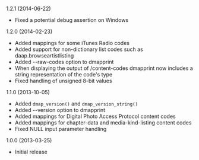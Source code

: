 1.2.1 (2014-06-22)

* Fixed a potential debug assertion on Windows

1.2.0 (2014-02-23)

* Added mappings for some iTunes Radio codes
* Added support for non-dictionary list codes such as daap.browseartistlisting
* Added --raw-codes option to dmapprint
* When displaying the output of /content-codes dmapprint now includes a string representation of the code's type
* Fixed handling of unsigned 8-bit values

1.1.0 (2013-10-05)

* Added `dmap_version()` and `dmap_version_string()`
* Added --version option to dmapprint
* Added mappings for Digital Photo Access Protocol content codes
* Added mappings for chapter-data and media-kind-listing content codes
* Fixed NULL input parameter handling

1.0.0 (2013-03-25)

* Initial release
